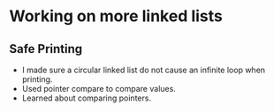 # Working on more linked lists

## Safe Printing

- I made sure a circular linked list do not cause an infinite loop when printing.
- Used pointer compare to compare values.
- Learned about comparing pointers.
